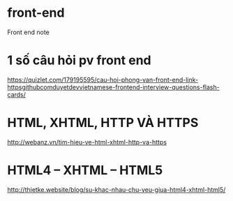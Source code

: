 # front-end
Front end note
# 1 số câu hỏi pv front end
https://quizlet.com/179195595/cau-hoi-phong-van-front-end-link-httpsgithubcomduyetdevvietnamese-frontend-interview-questions-flash-cards/
# HTML, XHTML, HTTP VÀ HTTPS
http://webanz.vn/tim-hieu-ve-html-xhtml-http-va-https
# HTML4 – XHTML – HTML5
http://thietke.website/blog/su-khac-nhau-chu-yeu-giua-html4-xhtml-html5/
